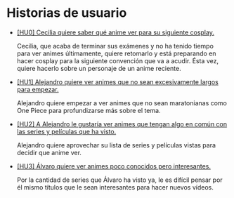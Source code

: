 # Historias de usuario

* [[HU0] Cecilia quiere saber qué anime ver para su siguiente cosplay.]()
  
    Cecilia, que acaba de terminar sus exámenes y no ha tenido tiempo para ver animes últimamente, quiere retomarlo y está preparando en hacer cosplay para la siguiente convención que va a acudir. Ésta vez, quiere hacerlo sobre un personaje de un anime reciente.

* [[HU1] Alejandro quiere ver animes que no sean excesivamente largos para empezar.]()
  
    Alejandro quiere empezar a ver animes que no sean maratonianas como One Piece para profundizarse más sobre el tema. 


* [[HU2] A Alejandro le gustaría ver animes que tengan algo en común con las series y películas que ha visto.]()
  
    Alejandro quiere aprovechar su lista de series y películas vistas para decidir que anime ver.

* [[HU3] Álvaro quiere ver animes poco conocidos pero interesantes.]()
  
    Por la cantidad de series que Álvaro ha visto ya, le es difícil pensar por él mismo títulos que le sean interesantes para hacer nuevos vídeos.